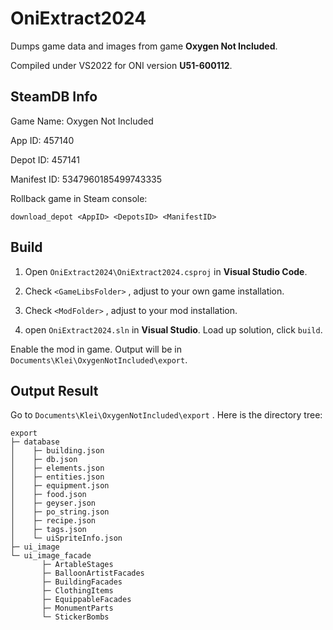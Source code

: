 # OniExtract2024

Dumps game data and images from game **Oxygen Not Included**.

Compiled under VS2022 for ONI version **U51-600112**.

## SteamDB Info

Game Name: Oxygen Not Included

App ID: 457140

Depot ID: 457141

Manifest ID: 5347960185499743335

Rollback game in Steam console:

```
download_depot <AppID> <DepotsID> <ManifestID>
```

## Build

1. Open `OniExtract2024\OniExtract2024.csproj` in **Visual Studio Code**.
2. Check `<GameLibsFolder>` , adjust to your own game installation.
3. Check `<ModFolder>` , adjust to your mod installation.

4. open `OniExtract2024.sln` in **Visual Studio**. Load up solution, click `build`. 

Enable the mod in game. Output will be in `Documents\Klei\OxygenNotIncluded\export`.

## Output Result

Go to `Documents\Klei\OxygenNotIncluded\export` . Here is the directory tree:

```
export
├─ database
│    ├─ building.json
│    ├─ db.json
│    ├─ elements.json
│    ├─ entities.json
│    ├─ equipment.json
│    ├─ food.json
│    ├─ geyser.json
│    ├─ po_string.json
│    ├─ recipe.json
│    ├─ tags.json
│    └─ uiSpriteInfo.json
├─ ui_image
└─ ui_image_facade
       ├─ ArtableStages
       ├─ BalloonArtistFacades
       ├─ BuildingFacades
       ├─ ClothingItems
       ├─ EquippableFacades
       ├─ MonumentParts
       └─ StickerBombs
```
